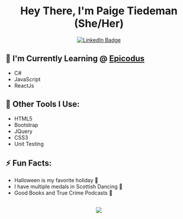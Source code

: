 <div align="center">
            
<h1> Hey There, I'm Paige Tiedeman (She/Her) </h1>
  
<a href="https://www.linkedin.com/in/paige-tiedeman/"><img src="https://img.shields.io/badge/-@paigetiedeman-0077B5?style=for-the-badge&amp;labelColor=0077B5&amp;logo=LinkedIn&amp;link=https://www.linkedin.com/in/paige-tiedeman/" alt="LinkedIn Badge"></a>
  
</div>

## 🌱 I'm Currently Learning @ <a href="https://www.epicodus.com/">Epicodus</a>
* C#
* JavaScript
* ReactJs

## 🚀 Other Tools I Use:
* HTML5
* Bootstrap
* JQuery
* CSS3
* Unit Testing

## ⚡ Fun Facts: 
  * Halloween is my favorite holiday 🎃
  * I have multiple medals in Scottish Dancing 🏴󠁧󠁢󠁳󠁣󠁴󠁿
  * Good Books and True Crime Podcasts 📕

##

<div align="center">
<a href="https://github.com/anuraghazra/github-readme-stats">
  <img src="https://github-readme-stats.vercel.app/api?username=paigetiedeman&show_icons=true&hide=stars&theme=dracula"/>
</a>

<!-- <a href="https://github.com/anuraghazra/github-readme-stats">
  <img src="https://github-readme-stats.vercel.app/api/top-langs/?username=paigetiedeman&layout=compact"/>
</a> -->
</div>
